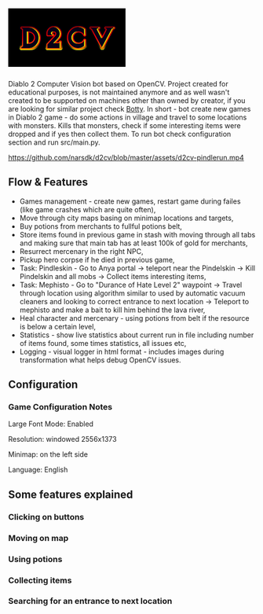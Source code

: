# <img src="assets/logo.png">
Diablo 2 Computer Vision bot based on OpenCV. Project created for educational purposes, is not maintained anymore and 
as well wasn't created to be supported on machines other than owned by creator, if you are looking for similar project 
check [Botty](https://github.com/aeon0/botty). In short - bot create new games in Diablo 2 game - do some actions in 
village and travel to some locations with monsters. Kills that monsters, check if some interesting items were dropped 
and if yes then collect them. To run bot check configuration section and run src/main.py.

https://github.com/narsdk/d2cv/blob/master/assets/d2cv-pindlerun.mp4

## Flow & Features

- Games management - create new games, restart game during failes (like game crashes which are quite often),
- Move through city maps basing on minimap locations and targets,
- Buy potions from merchants to fullful potions belt,
- Store items found in previous game in stash with moving through all tabs and making sure that main tab has at least
  100k of gold for merchants,
- Resurrect mercenary in the right NPC, 
- Pickup hero corpse if he died in previous game,
- Task: Pindleskin - Go to Anya portal -> teleport near the Pindelskin -> Kill Pindelskin and all mobs -> Collect items 
  interesting items,
- Task: Mephisto - Go to "Durance of Hate Level 2" waypoint -> Travel through location using algorithm similar to used 
  by automatic vacuum cleaners and looking to correct entrance to next location -> Teleport to mephisto and make a bait 
  to kill him behind the lava river,
- Heal character and mercenary - using potions from belt if the resource is below a certain level,
- Statistics - show live statistics about current run in file including number of items found, some times statistics, 
  all issues etc,
- Logging - visual logger in html format - includes images during transformation what helps debug OpenCV issues. 

## Configuration

### Game Configuration Notes

Large Font Mode: Enabled

Resolution: windowed 2556x1373

Minimap: on the left side

Language: English

## Some features explained

### Clicking on buttons

### Moving on map

### Using potions

### Collecting items

### Searching for an entrance to next location
